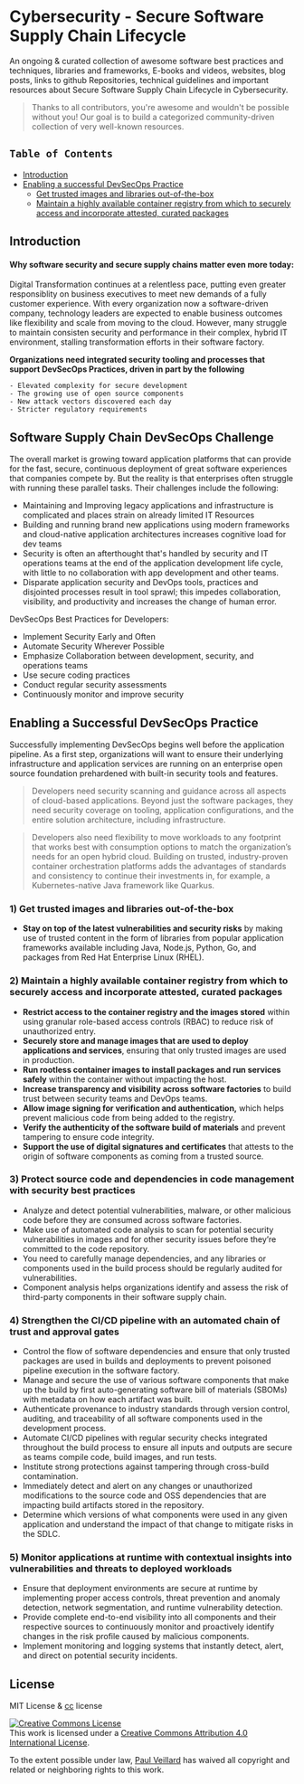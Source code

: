#  Cybersecurity - Secure Software Supply Chain Lifecycle

An ongoing & curated collection of awesome software best practices and techniques, libraries and frameworks, E-books and videos, websites, blog posts, links to github Repositories, technical guidelines and important resources about Secure Software Supply Chain Lifecycle in Cybersecurity.
> Thanks to all contributors, you're awesome and wouldn't be possible without you! Our goal is to build a categorized community-driven collection of very well-known resources.

## `Table of Contents`
- [Introduction](#)
- [Enabling a successful DevSecOps Practice](#)
  - [Get trusted images and libraries out-of-the-box](#1-get-trusted-images-and-libraries-out-of-the-box)
  - [Maintain a highly available container registry from which to securely access and incorporate attested, curated packages](#2--maintain-a-highly-available-container-registry-from-which-to-securely-access-and-incorporate-attested-curated-packages)


## Introduction

#### Why software security and secure supply chains matter even more today:

Digital Transformation continues at a relentless pace, putting even greater responsiblity on business executives to meet new demands of a fully customer experience. With every organization now a software-driven company, technology leaders are expected to enable business outcomes like flexibility and scale from moving to the cloud.
However, many struggle to maintain consisten security and performance in their complex, hybrid IT environment, stalling transformation efforts in their software factory.

**Organizations need integrated security tooling and processes that support DevSecOps Practices, driven in part by the following**
```
- Elevated complexity for secure development
- The growing use of open source components
- New attack vectors discovered each day
- Stricter regulatory requirements
```

## Software Supply Chain DevSecOps Challenge
The overall market is growing toward application platforms that can provide for the fast, secure, continuous deployment of great software experiences that companies compete by. But the reality is that enterprises often struggle with running these parallel tasks. Their challenges include the following:

- Maintaining and Improving legacy applications and infrastructure is complicated and places strain on already limited IT Resources
- Building and running brand new applications using modern frameworks and cloud-native application architectures increases cognitive load for dev teams
- Security is often an afterthought that's handled by security and IT operations teams at the end of the application development life cycle, with little to no collaboration with app development and other teams.
- Disparate application security and DevOps tools, practices and disjointed processes result in tool sprawl; this impedes collaboration, visibility, and productivity and increases the change of human error.

DevSecOps Best Practices for Developers:

- Implement Security Early and Often
- Automate Security Wherever Possible
- Emphasize Collaboration between development, security, and operations teams
- Use secure coding practices
- Conduct regular security assessments
- Continuously monitor and improve security

## Enabling a Successful DevSecOps Practice
Successfully implementing DevSecOps begins well before the application pipeline. As a first step, organizations will want to ensure their underlying infrastructure and application services are running on an enterprise open source foundation prehardened with built-in security tools and features.

> Developers need security scanning and guidance across all aspects of cloud-based applications. Beyond just the software packages, they need security coverage on tooling, application configurations, and the entire solution architecture, including infrastructure.

> Developers also need flexibility to move workloads to any footprint that works best with consumption options to match the organization’s needs for an open hybrid cloud. Building on trusted, industry-proven container orchestration platforms adds the advantages of standards and consistency to continue their investments in, for example, a Kubernetes-native Java framework like Quarkus.



### 1) Get trusted images and libraries out-of-the-box

- **Stay on top of the latest vulnerabilities and security risks** by making use of trusted content in the form of libraries from popular application frameworks available including Java, Node.js, Python, Go, and packages from Red Hat Enterprise Linux (RHEL).

### 2)  Maintain a highly available container registry from which to securely access and incorporate attested, curated packages

- **Restrict access to the container registry and the images stored** within using granular role-based access controls (RBAC) to reduce risk of unauthorized entry. 
- **Securely store and manage images that are used to deploy applications and services**, ensuring that only trusted images are used in production. 
- **Run rootless container images to install packages and run services safely** within the container without impacting the host.
- **Increase transparency and visibility across software factories** to build trust between security teams and DevOps teams.
- **Allow image signing for verification and authentication,** which helps prevent malicious code from being added to the registry.
- **Verify the authenticity of the software build of materials** and prevent tampering to ensure code integrity.
- **Support the use of digital signatures and certificates** that attests to the origin of software components as coming from a trusted source.

### 3) Protect source code and dependencies in code management with security best practices
- Analyze and detect potential vulnerabilities, malware, or other malicious code before they are consumed across software factories.
- Make use of automated code analysis to scan for potential security vulnerabilities in images and for other security issues before they’re committed to the code repository.
- You need to carefully manage dependencies, and any libraries or components used in the build process should be regularly audited for vulnerabilities.
- Component analysis helps organizations identify and assess the risk of third-party components in their software supply chain.

### 4) Strengthen the CI/CD pipeline with an automated chain of trust and approval gates
- Control the flow of software dependencies and ensure that only trusted packages are used in builds and deployments to prevent poisoned pipeline execution in the software factory.
- Manage and secure the use of various software components that make up the build by first auto-generating software bill of materials (SBOMs) with metadata on how each artifact was built.
- Authenticate provenance to industry standards through version control, auditing, and traceability of all software components used in the development process.
- Automate CI/CD pipelines with regular security checks integrated throughout the build process to ensure all inputs and outputs are secure as teams compile code, build images, and run tests.
-  Institute strong protections against tampering through cross-build contamination.
-  Immediately detect and alert on any changes or unauthorized modifications to the source code and OSS dependencies that are impacting build artifacts stored in the repository.
- Determine which versions of what components were used in any given application and understand the impact of that change to mitigate risks in the SDLC.


### 5) Monitor applications at runtime with contextual insights into vulnerabilities and threats to deployed workloads
- Ensure that deployment environments are secure at runtime by implementing proper access controls, threat prevention and anomaly detection, network segmentation, and runtime vulnerability detection.
- Provide complete end-to-end visibility into all components and their respective sources to continuously monitor and proactively identify changes in the risk profile caused by malicious components.
-  Implement monitoring and logging systems that instantly detect, alert, and direct on potential security incidents.


## License
MIT License & [cc](https://creativecommons.org/licenses/by/4.0/) license

<a rel="license" href="http://creativecommons.org/licenses/by/4.0/"><img alt="Creative Commons License" style="border-width:0" src="https://i.creativecommons.org/l/by/4.0/88x31.png" /></a><br />This work is licensed under a <a rel="license" href="http://creativecommons.org/licenses/by/4.0/">Creative Commons Attribution 4.0 International License</a>.

To the extent possible under law, [Paul Veillard](https://github.com/paulveillard/) has waived all copyright and related or neighboring rights to this work.

